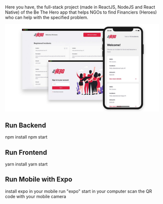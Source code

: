 Here you have, the full-stack project (made in ReactJS, NodeJS and React Native) of the Be The Hero app that helps NGOs to find Financiers (Heroes) who can help with the specified problem.

![](be-the-hero-image.jpg)


## Run Backend
npm install
npm start

## Run Frontend
yarn install
yarn start

## Run Mobile with Expo
install expo in your mobile
run "expo" start in your computer 
scan the QR code with your mobile camera
